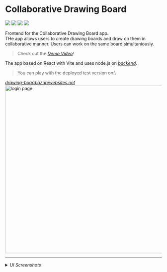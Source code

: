 # Collaborative Drawing Board

<img src="https://shields.io/badge/react-black?logo=react&style=for-the-badge"> <img src="https://shields.io/badge/JavaScript-yellow?style=for-the-badge"> <img src="https://shields.io/badge/Node.JS-green?style=for-the-badge"> <img src="https://shields.io/badge/Vite-white?logo=vite&style=for-the-badge">

Frontend for the Collaborative Drawing Board app.\
THe app allows users to create drawing boards and draw on them in\
collaborative manner. Users can work on the same board simultaniously.

>Check out the <a href=""><i>Demo Video</a>!</i>

The app based on React with Vite and uses node.js on <a href="https://github.com/ivang5711/nodeServerDraw"><i>backend</i></a>.

>You can play with the deployed test version on:\
<a href="">
<u><i>drawing-board.azurewebsites.net</i></u>
</a>

<img src="img/logged-in-multiple-users.png" alt="login page" width="540">

---

<details>
  <summary><i>UI Screenshots</i></summary>

<img src="img/registration-homer.png" alt="registration-homer" width="540">
<img src="img/login.png" alt="login" width="540">

</details>
